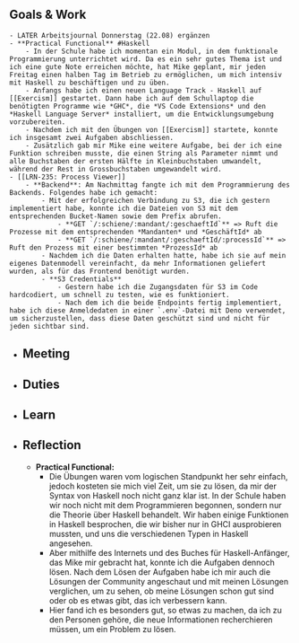 ## Goals & Work
	- LATER Arbeitsjournal Donnerstag (22.08) ergänzen
	- **Practical Functional** #Haskell
		- In der Schule habe ich momentan ein Modul, in dem funktionale Programmierung unterrichtet wird. Da es ein sehr gutes Thema ist und ich eine gute Note erreichen möchte, hat Mike geplant, mir jeden Freitag einen halben Tag im Betrieb zu ermöglichen, um mich intensiv mit Haskell zu beschäftigen und zu üben.
		- Anfangs habe ich einen neuen Language Track - Haskell auf [[Exercism]] gestartet. Dann habe ich auf dem Schullaptop die benötigten Programme wie *GHC*, die *VS Code Extensions* und den *Haskell Language Server* installiert, um die Entwicklungsumgebung vorzubereiten.
		- Nachdem ich mit den Übungen von [[Exercism]] startete, konnte ich insgesamt zwei Aufgaben abschliessen.
		- Zusätzlich gab mir Mike eine weitere Aufgabe, bei der ich eine Funktion schreiben musste, die einen String als Parameter nimmt und alle Buchstaben der ersten Hälfte in Kleinbuchstaben umwandelt, während der Rest in Grossbuchstaben umgewandelt wird.
	- [[LRN-235: Process Viewer]]
		- **Backend**: Am Nachmittag fangte ich mit dem Programmierung des Backends. Folgendes habe ich gemacht:
			- Mit der erfolgreichen Verbindung zu S3, die ich gestern implementiert habe, konnte ich die Dateien von S3 mit dem entsprechenden Bucket-Namen sowie dem Prefix abrufen.
				- **GET `/:schiene/:mandant/:geschaeftId`** => Ruft die Prozesse mit dem entsprechenden *Mandanten* und *GeschäftId* ab
				- **GET `/:schiene/:mandant/:geschaeftId/:processId`** => Ruft den Prozess mit einer bestimmten *ProzessId* ab
			- Nachdem ich die Daten erhalten hatte, habe ich sie auf mein eigenes Datenmodell vereinfacht, da mehr Informationen geliefert wurden, als für das Frontend benötigt wurden.
			- **S3 Credentials**
				- Gestern habe ich die Zugangsdaten für S3 im Code hardcodiert, um schnell zu testen, wie es funktioniert.
				- Nach dem ich die beide Endpoints fertig implementiert, habe ich diese Anmeldedaten in einer `.env`-Datei mit Deno verwendet, um sicherzustellen, dass diese Daten geschützt sind und nicht für jeden sichtbar sind.
- ## Meeting
- ## Duties
- ## Learn
- ## Reflection
	- **Practical Functional:**
		- Die Übungen waren vom logischen Standpunkt her sehr einfach, jedoch kosteten sie mich viel Zeit, um sie zu lösen, da mir der Syntax von Haskell noch nicht ganz klar ist. In der Schule haben wir noch nicht mit dem Programmieren begonnen, sondern nur die Theorie über Haskell behandelt. Wir haben einige Funktionen in Haskell besprochen, die wir bisher nur in GHCI ausprobieren mussten, und uns die verschiedenen Typen in Haskell angesehen.
		- Aber mithilfe des Internets und des Buches für Haskell-Anfänger, das Mike mir gebracht hat, konnte ich die Aufgaben dennoch lösen. Nach dem Lösen der Aufgaben habe ich mir auch die Lösungen der Community angeschaut und mit meinen Lösungen verglichen, um zu sehen, ob meine Lösungen schon gut sind oder ob es etwas gibt, das ich verbessern kann.
		- Hier fand ich es besonders gut, so etwas zu machen, da ich zu den Personen gehöre, die neue Informationen recherchieren müssen, um ein Problem zu lösen.
